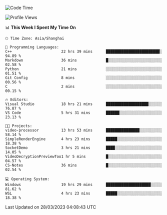 <!--START_SECTION:waka-->
![Code Time](http://img.shields.io/badge/Code%20Time-808%20hrs%2010%20mins-blue)

![Profile Views](http://img.shields.io/badge/Profile%20Views-2-blue)

📊 **This Week I Spent My Time On** 

```text
🕑︎ Time Zone: Asia/Shanghai

💬 Programming Languages: 
C++                      22 hrs 39 mins      ████████████████████████░   94.89 % 
Markdown                 36 mins             █░░░░░░░░░░░░░░░░░░░░░░░░   02.58 % 
Python                   21 mins             ░░░░░░░░░░░░░░░░░░░░░░░░░   01.51 % 
Git Config               8 mins              ░░░░░░░░░░░░░░░░░░░░░░░░░   00.56 % 
C                        2 mins              ░░░░░░░░░░░░░░░░░░░░░░░░░   00.15 % 

🔥 Editors: 
Visual Studio            18 hrs 21 mins      ███████████████████░░░░░░   76.87 % 
VS Code                  5 hrs 31 mins       ██████░░░░░░░░░░░░░░░░░░░   23.13 % 

🐱‍💻 Projects: 
video-processor          13 hrs 53 mins      ███████████████░░░░░░░░░░   58.14 % 
SimpleRenderEngine       4 hrs 23 mins       █████░░░░░░░░░░░░░░░░░░░░   18.38 % 
SocketDemo               3 hrs 21 mins       ████░░░░░░░░░░░░░░░░░░░░░   14.05 % 
VideoDecryptionPreviewToo1 hr 5 mins         █░░░░░░░░░░░░░░░░░░░░░░░░   04.57 % 
CS-Notes                 36 mins             █░░░░░░░░░░░░░░░░░░░░░░░░   02.54 % 

💻 Operating System: 
Windows                  19 hrs 29 mins      ████████████████████░░░░░   81.62 % 
WSL                      4 hrs 23 mins       █████░░░░░░░░░░░░░░░░░░░░   18.38 % 
```


 Last Updated on 28/03/2023 04:08:43 UTC
<!--END_SECTION:waka-->